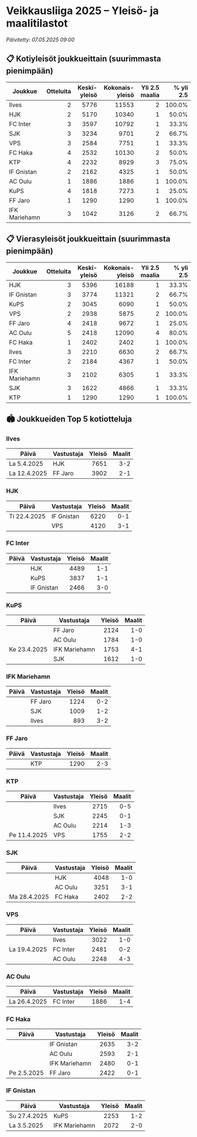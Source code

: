 # Veikkausliiga 2025 – Yleisö- ja maalitilastot

*Päivitetty: 07.05.2025 09:00*

## 📋 Kotiyleisöt joukkueittain (suurimmasta pienimpään)
| Joukkue | Otteluita | Keski-yleisö | Kokonais-yleisö | Yli 2.5 maalia | % yli 2.5 |
|---------|---------:|------------:|---------------:|--------------:|---------:|
| Ilves | 2 | 5776 | 11553 | 2 | 100.0% |
| HJK | 2 | 5170 | 10340 | 1 | 50.0% |
| FC Inter | 3 | 3597 | 10792 | 1 | 33.3% |
| SJK | 3 | 3234 | 9701 | 2 | 66.7% |
| VPS | 3 | 2584 | 7751 | 1 | 33.3% |
| FC Haka | 4 | 2532 | 10130 | 2 | 50.0% |
| KTP | 4 | 2232 | 8929 | 3 | 75.0% |
| IF Gnistan | 2 | 2162 | 4325 | 1 | 50.0% |
| AC Oulu | 1 | 1886 | 1886 | 1 | 100.0% |
| KuPS | 4 | 1818 | 7273 | 1 | 25.0% |
| FF Jaro | 1 | 1290 | 1290 | 1 | 100.0% |
| IFK Mariehamn | 3 | 1042 | 3126 | 2 | 66.7% |

## 📋 Vierasyleisöt joukkueittain (suurimmasta pienimpään)
| Joukkue | Otteluita | Keski-yleisö | Kokonais-yleisö | Yli 2.5 maalia | % yli 2.5 |
|---------|---------:|------------:|---------------:|--------------:|---------:|
| HJK | 3 | 5396 | 16188 | 1 | 33.3% |
| IF Gnistan | 3 | 3774 | 11321 | 2 | 66.7% |
| KuPS | 2 | 3045 | 6090 | 1 | 50.0% |
| VPS | 2 | 2938 | 5875 | 2 | 100.0% |
| FF Jaro | 4 | 2418 | 9672 | 1 | 25.0% |
| AC Oulu | 5 | 2418 | 12090 | 4 | 80.0% |
| FC Haka | 1 | 2402 | 2402 | 1 | 100.0% |
| Ilves | 3 | 2210 | 6630 | 2 | 66.7% |
| FC Inter | 2 | 2184 | 4367 | 1 | 50.0% |
| IFK Mariehamn | 3 | 2102 | 6305 | 1 | 33.3% |
| SJK | 3 | 1622 | 4866 | 1 | 33.3% |
| KTP | 1 | 1290 | 1290 | 1 | 100.0% |

## 🏟️ Joukkueiden Top 5 kotiotteluja
### Ilves
| Päivä | Vastustaja | Yleisö | Maalit |
|------|-----------|--------:|-------:|
| La 5.4.2025 | HJK | 7651 | 3-2 |
| La 12.4.2025 | FF Jaro | 3902 | 2-1 |

### HJK
| Päivä | Vastustaja | Yleisö | Maalit |
|------|-----------|--------:|-------:|
| Ti 22.4.2025 | IF Gnistan | 6220 | 0-1 |
|  | VPS | 4120 | 3-1 |

### FC Inter
| Päivä | Vastustaja | Yleisö | Maalit |
|------|-----------|--------:|-------:|
|  | HJK | 4489 | 1-1 |
|  | KuPS | 3837 | 1-1 |
|  | IF Gnistan | 2466 | 3-0 |

### KuPS
| Päivä | Vastustaja | Yleisö | Maalit |
|------|-----------|--------:|-------:|
|  | FF Jaro | 2124 | 1-0 |
|  | AC Oulu | 1784 | 1-0 |
| Ke 23.4.2025 | IFK Mariehamn | 1753 | 4-1 |
|  | SJK | 1612 | 1-0 |

### IFK Mariehamn
| Päivä | Vastustaja | Yleisö | Maalit |
|------|-----------|--------:|-------:|
|  | FF Jaro | 1224 | 0-2 |
|  | SJK | 1009 | 1-2 |
|  | Ilves | 893 | 3-2 |

### FF Jaro
| Päivä | Vastustaja | Yleisö | Maalit |
|------|-----------|--------:|-------:|
|  | KTP | 1290 | 2-3 |

### KTP
| Päivä | Vastustaja | Yleisö | Maalit |
|------|-----------|--------:|-------:|
|  | Ilves | 2715 | 0-5 |
|  | SJK | 2245 | 0-1 |
|  | AC Oulu | 2214 | 1-3 |
| Pe 11.4.2025 | VPS | 1755 | 2-2 |

### SJK
| Päivä | Vastustaja | Yleisö | Maalit |
|------|-----------|--------:|-------:|
|  | HJK | 4048 | 1-0 |
|  | AC Oulu | 3251 | 3-1 |
| Ma 28.4.2025 | FC Haka | 2402 | 2-2 |

### VPS
| Päivä | Vastustaja | Yleisö | Maalit |
|------|-----------|--------:|-------:|
|  | Ilves | 3022 | 1-0 |
| La 19.4.2025 | FC Inter | 2481 | 0-2 |
|  | AC Oulu | 2248 | 4-3 |

### AC Oulu
| Päivä | Vastustaja | Yleisö | Maalit |
|------|-----------|--------:|-------:|
| La 26.4.2025 | FC Inter | 1886 | 1-4 |

### FC Haka
| Päivä | Vastustaja | Yleisö | Maalit |
|------|-----------|--------:|-------:|
|  | IF Gnistan | 2635 | 3-2 |
|  | AC Oulu | 2593 | 2-1 |
|  | IFK Mariehamn | 2480 | 0-1 |
| Pe 2.5.2025 | FF Jaro | 2422 | 0-1 |

### IF Gnistan
| Päivä | Vastustaja | Yleisö | Maalit |
|------|-----------|--------:|-------:|
| Su 27.4.2025 | KuPS | 2253 | 1-2 |
| La 3.5.2025 | IFK Mariehamn | 2072 | 2-0 |

